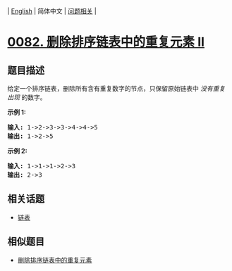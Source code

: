 
| [English](README_EN.md) | 简体中文 | [问题相关](QUESTION.md) |
# [0082. 删除排序链表中的重复元素 II](https://leetcode-cn.com/problems/remove-duplicates-from-sorted-list-ii/)
## 题目描述
<p>给定一个排序链表，删除所有含有重复数字的节点，只保留原始链表中&nbsp;<em>没有重复出现&nbsp;</em>的数字。</p>

<p><strong>示例&nbsp;1:</strong></p>

<pre><strong>输入:</strong> 1-&gt;2-&gt;3-&gt;3-&gt;4-&gt;4-&gt;5
<strong>输出:</strong> 1-&gt;2-&gt;5
</pre>

<p><strong>示例&nbsp;2:</strong></p>

<pre><strong>输入:</strong> 1-&gt;1-&gt;1-&gt;2-&gt;3
<strong>输出:</strong> 2-&gt;3</pre>

## 相关话题
- [链表](https://leetcode-cn.com/tag/linked-list)
## 相似题目
- [删除排序链表中的重复元素](../0083/README.md)
